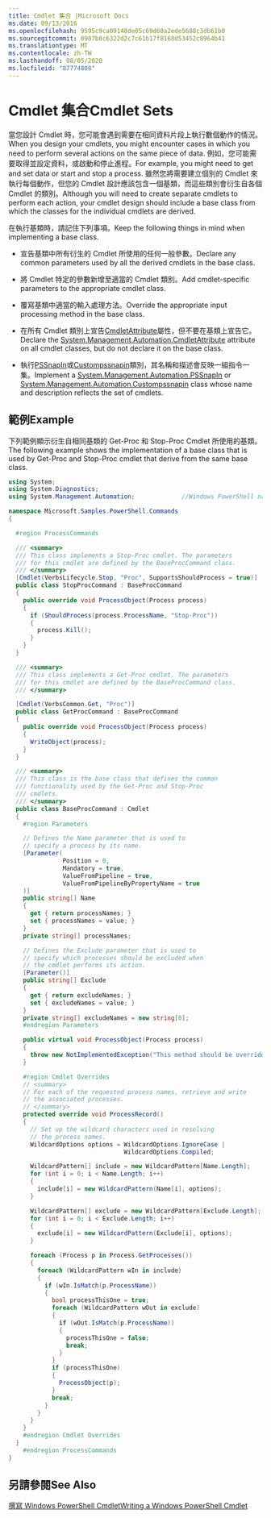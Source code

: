 ```yaml
---
title: Cmdlet 集合 |Microsoft Docs
ms.date: 09/13/2016
ms.openlocfilehash: 9595c9ca09148de05c69d60a2ede5688c3db61b0
ms.sourcegitcommit: 0907b8c6322d2c7c61b17f8168d53452c8964b41
ms.translationtype: MT
ms.contentlocale: zh-TW
ms.lasthandoff: 08/05/2020
ms.locfileid: "87774808"
---
```

# <a name="cmdlet-sets"></a><span data-ttu-id="d5bad-102">Cmdlet 集合</span><span class="sxs-lookup"><span data-stu-id="d5bad-102">Cmdlet Sets</span></span>

<span data-ttu-id="d5bad-103">當您設計 Cmdlet 時，您可能會遇到需要在相同資料片段上執行數個動作的情況。</span><span class="sxs-lookup"><span data-stu-id="d5bad-103">When you design your cmdlets, you might encounter cases in which you need to perform several actions on the same piece of data.</span></span> <span data-ttu-id="d5bad-104">例如，您可能需要取得並設定資料，或啟動和停止進程。</span><span class="sxs-lookup"><span data-stu-id="d5bad-104">For example, you might need to get and set data or start and stop a process.</span></span> <span data-ttu-id="d5bad-105">雖然您將需要建立個別的 Cmdlet 來執行每個動作，但您的 Cmdlet 設計應該包含一個基類，而這些類別會衍生自各個 Cmdlet 的類別。</span><span class="sxs-lookup"><span data-stu-id="d5bad-105">Although you will need to create separate cmdlets to perform each action, your cmdlet design should include a base class from which the classes for the individual cmdlets are derived.</span></span>

<span data-ttu-id="d5bad-106">在執行基類時，請記住下列事項。</span><span class="sxs-lookup"><span data-stu-id="d5bad-106">Keep the following things in mind when implementing a base class.</span></span>

- <span data-ttu-id="d5bad-107">宣告基類中所有衍生的 Cmdlet 所使用的任何一般參數。</span><span class="sxs-lookup"><span data-stu-id="d5bad-107">Declare any common parameters used by all the derived cmdlets in the base class.</span></span>

- <span data-ttu-id="d5bad-108">將 Cmdlet 特定的參數新增至適當的 Cmdlet 類別。</span><span class="sxs-lookup"><span data-stu-id="d5bad-108">Add cmdlet-specific parameters to the appropriate cmdlet class.</span></span>

- <span data-ttu-id="d5bad-109">覆寫基類中適當的輸入處理方法。</span><span class="sxs-lookup"><span data-stu-id="d5bad-109">Override the appropriate input processing method in the base class.</span></span>

- <span data-ttu-id="d5bad-110">在所有 Cmdlet 類別上宣告[CmdletAttribute](/dotnet/api/System.Management.Automation.CmdletAttribute)屬性，但不要在基類上宣告它。</span><span class="sxs-lookup"><span data-stu-id="d5bad-110">Declare the [System.Management.Automation.CmdletAttribute](/dotnet/api/System.Management.Automation.CmdletAttribute) attribute on all cmdlet classes, but do not declare it on the base class.</span></span>

- <span data-ttu-id="d5bad-111">執行[PSSnapIn](/dotnet/api/System.Management.Automation.PSSnapIn)或[Custompssnapin](/dotnet/api/System.Management.Automation.CustomPSSnapIn)類別，其名稱和描述會反映一組指令一集。</span><span class="sxs-lookup"><span data-stu-id="d5bad-111">Implement a [System.Management.Automation.PSSnapIn](/dotnet/api/System.Management.Automation.PSSnapIn) or [System.Management.Automation.Custompssnapin](/dotnet/api/System.Management.Automation.CustomPSSnapIn) class whose name and description reflects the set of cmdlets.</span></span>

## <a name="example"></a><span data-ttu-id="d5bad-112">範例</span><span class="sxs-lookup"><span data-stu-id="d5bad-112">Example</span></span>

<span data-ttu-id="d5bad-113">下列範例顯示衍生自相同基類的 Get-Proc 和 Stop-Proc Cmdlet 所使用的基類。</span><span class="sxs-lookup"><span data-stu-id="d5bad-113">The following example shows the implementation of a base class that is used by Get-Proc and Stop-Proc cmdlet that derive from the same base class.</span></span>

```csharp
using System;
using System.Diagnostics;
using System.Management.Automation;             //Windows PowerShell namespace.

namespace Microsoft.Samples.PowerShell.Commands
{

  #region ProcessCommands

  /// <summary>
  /// This class implements a Stop-Proc cmdlet. The parameters
  /// for this cmdlet are defined by the BaseProcCommand class.
  /// </summary>
  [Cmdlet(VerbsLifecycle.Stop, "Proc", SupportsShouldProcess = true)]
  public class StopProcCommand : BaseProcCommand
  {
    public override void ProcessObject(Process process)
    {
      if (ShouldProcess(process.ProcessName, "Stop-Proc"))
      {
        process.Kill();
      }
    }
  }

  /// <summary>
  /// This class implements a Get-Proc cmdlet. The parameters
  /// for this cmdlet are defined by the BaseProcCommand class.
  /// </summary>

  [Cmdlet(VerbsCommon.Get, "Proc")]
  public class GetProcCommand : BaseProcCommand
  {
    public override void ProcessObject(Process process)
    {
      WriteObject(process);
    }
  }

  /// <summary>
  /// This class is the base class that defines the common
  /// functionality used by the Get-Proc and Stop-Proc
  /// cmdlets.
  /// </summary>
  public class BaseProcCommand : Cmdlet
  {
    #region Parameters

    // Defines the Name parameter that is used to
    // specify a process by its name.
    [Parameter(
               Position = 0,
               Mandatory = true,
               ValueFromPipeline = true,
               ValueFromPipelineByPropertyName = true
    )]
    public string[] Name
    {
      get { return processNames; }
      set { processNames = value; }
    }
    private string[] processNames;

    // Defines the Exclude parameter that is used to
    // specify which processes should be excluded when
    // the cmdlet performs its action.
    [Parameter()]
    public string[] Exclude
    {
      get { return excludeNames; }
      set { excludeNames = value; }
    }
    private string[] excludeNames = new string[0];
    #endregion Parameters

    public virtual void ProcessObject(Process process)
    {
      throw new NotImplementedException("This method should be overridden.");
    }

    #region Cmdlet Overrides
    // <summary>
    // For each of the requested process names, retrieve and write
    // the associated processes.
    // </summary>
    protected override void ProcessRecord()
    {
      // Set up the wildcard characters used in resolving
      // the process names.
      WildcardOptions options = WildcardOptions.IgnoreCase |
                                WildcardOptions.Compiled;

      WildcardPattern[] include = new WildcardPattern[Name.Length];
      for (int i = 0; i < Name.Length; i++)
      {
        include[i] = new WildcardPattern(Name[i], options);
      }

      WildcardPattern[] exclude = new WildcardPattern[Exclude.Length];
      for (int i = 0; i < Exclude.Length; i++)
      {
        exclude[i] = new WildcardPattern(Exclude[i], options);
      }

      foreach (Process p in Process.GetProcesses())
      {
        foreach (WildcardPattern wIn in include)
        {
          if (wIn.IsMatch(p.ProcessName))
          {
            bool processThisOne = true;
            foreach (WildcardPattern wOut in exclude)
            {
              if (wOut.IsMatch(p.ProcessName))
              {
                processThisOne = false;
                break;
              }
            }
            if (processThisOne)
            {
              ProcessObject(p);
            }
            break;
          }
        }
      }
    }
    #endregion Cmdlet Overrides
  }
    #endregion ProcessCommands
}
```

## <a name="see-also"></a><span data-ttu-id="d5bad-114">另請參閱</span><span class="sxs-lookup"><span data-stu-id="d5bad-114">See Also</span></span>

[<span data-ttu-id="d5bad-115">撰寫 Windows PowerShell Cmdlet</span><span class="sxs-lookup"><span data-stu-id="d5bad-115">Writing a Windows PowerShell Cmdlet</span></span>](./writing-a-windows-powershell-cmdlet.md)
